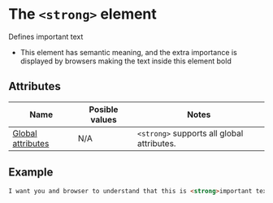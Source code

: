 # The `<strong>` element
Defines important text

- This element has semantic meaning, and the extra importance is displayed by browsers making the text inside this element bold

## Attributes
| Name | Posible values | Notes |
|-|-|-|
| [Global attributes](../first-steps/global-attributes.md) | N/A | `<strong>` supports all global attributes. |

## Example
```html
I want you and browser to understand that this is <strong>important text</strong>. Please focus on that.
```
